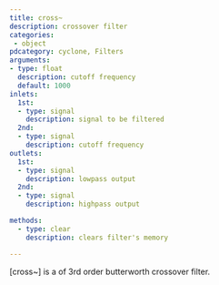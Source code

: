 ```yaml
---
title: cross~
description: crossover filter
categories:
 - object
pdcategory: cyclone, Filters
arguments:
- type: float
  description: cutoff frequency
  default: 1000
inlets:
  1st:
  - type: signal
    description: signal to be filtered
  2nd:
  - type: signal
    description: cutoff frequency
outlets:
  1st:
  - type: signal
    description: lowpass output
  2nd:
  - type: signal
    description: highpass output

methods:
  - type: clear
    description: clears filter's memory

---
```


[cross~] is a of 3rd order butterworth crossover filter.

